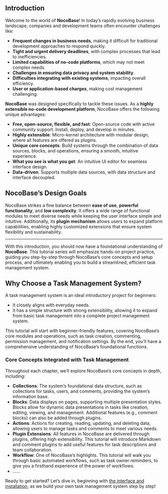 ## Introduction

Welcome to the world of **NocoBase**! In today’s rapidly evolving business landscape, companies and development teams often encounter challenges like:

- **Frequent changes in business needs**, making it difficult for traditional development approaches to respond quickly.
- **Tight and urgent delivery deadlines**, with complex processes that lead to inefficiencies.
- **Limited capabilities of no-code platforms**, which may not meet complex needs.
- **Challenges in ensuring data privacy and system stability**.
- **Difficulties integrating with existing systems**, impacting overall efficiency.
- **User or application-based charges**, making cost management challenging.

**NocoBase** was designed specifically to tackle these issues. As a **highly extensible no-code development platform**, NocoBase offers the following unique advantages:

- **Free, open-source, flexible, and fast**: Open-source code with active community support. Install, deploy, and develop in minutes.
- **Highly extensible**: Micro-kernel architecture with modular design, where all features are offered as plugins.
- **Unique core concepts**: Build systems through the combination of data sources, blocks, and operations, ensuring a smooth, intuitive experience.
- **What you see is what you get**: An intuitive UI editor for seamless interface design.
- **Data-driven**: Supports multiple data sources, with data structure and interface decoupled.

## NocoBase’s Design Goals

NocoBase strikes a fine balance between **ease of use**, **powerful functionality**, and **low complexity**. It offers a wide range of functional modules to meet diverse needs while keeping the user interface simple and intuitive. Additionally, its **plugin mechanism** allows users to expand platform capabilities, enabling highly customized extensions that ensure system flexibility and sustainability.

---

With this introduction, you should now have a foundational understanding of **NocoBase**. This tutorial series will emphasize hands-on project practice, guiding you step-by-step through NocoBase’s core concepts and setup process, and ultimately enabling you to build a streamlined, efficient task management system.

## Why Choose a Task Management System?

A task management system is an ideal introductory project for beginners:

- It closely aligns with everyday needs.
- It has a simple structure with strong extensibility, allowing it to expand from basic task management into a complete project management system.

This tutorial will start with beginner-friendly features, covering NocoBase’s core modules and operations, such as task creation, commenting, permission management, and notification settings. By the end, you’ll have a comprehensive understanding of NocoBase’s foundational functions.

### Core Concepts Integrated with Task Management

Throughout each chapter, we’ll explore NocoBase’s core concepts in depth, including:

- **Collections**: The system’s foundational data structure, such as collections for tasks, users, and comments, providing the system’s information base.
- **Blocks**: Data displays on pages, supporting multiple presentation styles. Blocks allow for dynamic data presentations in tasks like creation, editing, viewing, and management. Additional features (e.g., comment blocks) can also be added through plugins.
- **Actions**: Actions for creating, reading, updating, and deleting data, allowing users to manage tasks and comments to meet various needs.
- **Plugin Extensions**: All features in NocoBase are delivered through plugins, offering high extensibility. This tutorial will introduce Markdown and comment plugins to add useful features for task descriptions and team collaboration.
- **Workflow**: One of NocoBase’s highlights. This tutorial will walk you through basic automated workflows, such as task owner reminders, to give you a firsthand experience of the power of workflows.
- ......

Ready to get started? Let’s dive in, beginning with [the interface and installation](https://www.nocobase.com/en/tutorials/task-tutorial-beginners-guide), as we build your own task management system step by step!
